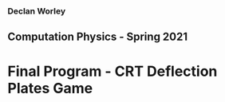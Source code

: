 ### Declan Worley
## Computation Physics - Spring 2021
# Final Program - CRT Deflection Plates Game

